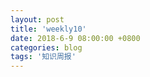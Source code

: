 ```yaml
---
layout: post
title: 'weekly10'
date: 2018-6-9 08:00:00 +0800
categories: blog
tags: '知识周报'
---
```



